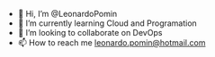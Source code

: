 - 👋 Hi, I’m @LeonardoPomin
- 🌱 I’m currently learning Cloud and Programation
- 💞️ I’m looking to collaborate on DevOps
- 📫 How to reach me leonardo.pomin@hotmail.com

<!---
LeonardoPomin/LeonardoPomin is a ✨ special ✨ repository because its `README.md` (this file) appears on your GitHub profile.
You can click the Preview link to take a look at your changes.
--->
